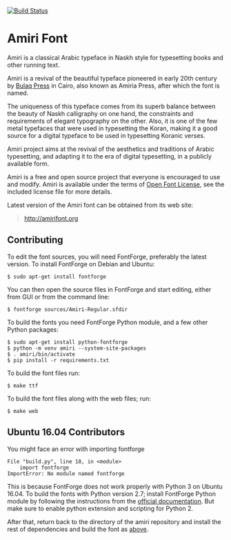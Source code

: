 [![Build Status](https://travis-ci.org/alif-type/amiri.svg?branch=master)](https://travis-ci.org/alif-type/amiri)

Amiri Font
==========

Amiri is a classical Arabic typeface in Naskh style for typesetting books and
other running text.

Amiri is a revival of the beautiful typeface pioneered in early 20th century by
[Bulaq Press][1] in Cairo, also known as Amiria Press, after which the font is
named.

The uniqueness of this typeface comes from its superb balance between the
beauty of Naskh calligraphy on one hand, the constraints and requirements of
elegant typography on the other. Also, it is one of the few metal typefaces
that were used in typesetting the Koran, making it a good source for a digital
typeface to be used in typesetting Koranic verses.

Amiri project aims at the revival of the aesthetics and traditions of Arabic
typesetting, and adapting it to the era of digital typesetting, in a publicly
available form.

Amiri is a free and open source project that everyone is encouraged to use and
modify. Amiri is available under the terms of [Open Font License][2], see the
included license file for more details.

Latest version of the Amiri font can be obtained from its web site:

> http://amirifont.org

Contributing
------------

To edit the font sources, you will need FontForge, preferably the latest
version. To install FontForge on Debian and Ubuntu:

    $ sudo apt-get install fontforge

You can then open the source files in FontForge and start editing, either from
GUI or from the command line:

    $ fontforge sources/Amiri-Regular.sfdir

To build the fonts you need FontForge Python module, and a few other Python
packages:

    $ sudo apt-get install python-fontforge
    $ python -m venv amiri --system-site-packages
    $ . amiri/bin/activate
    $ pip install -r requirements.txt

To build the font files run:

    $ make ttf

To build the font files along with the web files; run:

    $ make web

Ubuntu 16.04 Contributors
-------------------------

You might face an error with importing fontforge

    File "build.py", line 18, in <module>
        import fontforge
    ImportError: No module named fontforge

This is because FontForge does not work properly with Python 3 on Ubuntu 16.04.
To build the fonts with Python version 2.7; install FontForge Python
module by following the instructions from the [official documentation][3]. But
make sure to enable python extension and scripting for Python 2.

After that, return back to the directory of the amiri repository and install
the rest of dependencies and build the font as [above](#Contributing).

[1]: http://www.bibalex.org/bulaqpress/en/bulaq.htm "The Bulaq Press"
[2]: http://scripts.sil.org/OFL "The Open Font License"
[3]: https://github.com/fontforge/fontforge/blob/master/INSTALL.md "FontForge official documentation"
